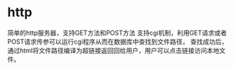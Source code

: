 # http
简单的http服务器，支持GET方法和POST方法
支持cgi机制，利用GET请求或者POST请求传参可以运行cgi程序从而在数据库中查找到文件路径，
查找成功后，通过html将文件路径编译为超链接返回回给用户，用户可以点击链接访问本地文件。
